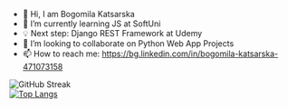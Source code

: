 - 👋 Hi, I am Bogomila Katsarska
- 🌱 I’m currently learning JS at SoftUni
- 💡  Next step: Django REST Framework at Udemy
- 👀 I’m looking to collaborate on Python Web App Projects
- 📫 How to reach me: https://bg.linkedin.com/in/bogomila-katsarska-471073158
 
![GitHub Streak](https://github-readme-streak-stats.herokuapp.com/?user=BogomilaKatsarska)
<br>
[![Top Langs](https://github-readme-stats.vercel.app/api/top-langs/?username=BogomilaKatsarska&layout=pie)](https://github.com/BogomilaKatsarska/github-readme-stats)
